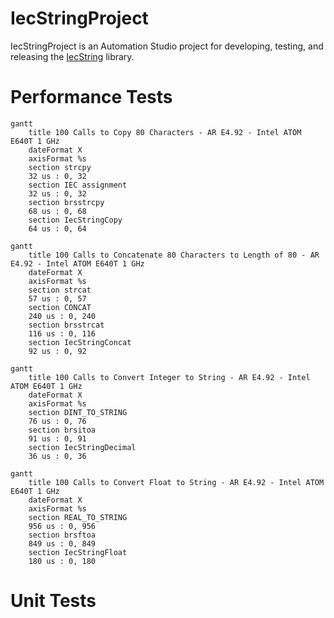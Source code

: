 # IecStringProject

IecStringProject is an Automation Studio project for developing, testing, and releasing the [IecString](https://github.com/BnR-US-Midwest/IecString) library.

# Performance Tests

```mermaid
gantt
    title 100 Calls to Copy 80 Characters - AR E4.92 - Intel ATOM E640T 1 GHz
    dateFormat X
    axisFormat %s
    section strcpy
    32 us : 0, 32
    section IEC assignment
    32 us : 0, 32
    section brsstrcpy
    68 us : 0, 68
    section IecStringCopy
    64 us : 0, 64
```

```mermaid
gantt
    title 100 Calls to Concatenate 80 Characters to Length of 80 - AR E4.92 - Intel ATOM E640T 1 GHz
    dateFormat X
    axisFormat %s
    section strcat
    57 us : 0, 57
    section CONCAT
    240 us : 0, 240
    section brsstrcat
    116 us : 0, 116
    section IecStringConcat
    92 us : 0, 92
```

```mermaid
gantt
    title 100 Calls to Convert Integer to String - AR E4.92 - Intel ATOM E640T 1 GHz
    dateFormat X
    axisFormat %s
    section DINT_TO_STRING
    76 us : 0, 76
    section brsitoa
    91 us : 0, 91
    section IecStringDecimal
    36 us : 0, 36
```

```mermaid
gantt
    title 100 Calls to Convert Float to String - AR E4.92 - Intel ATOM E640T 1 GHz
    dateFormat X
    axisFormat %s
    section REAL_TO_STRING
    956 us : 0, 956
    section brsftoa
    849 us : 0, 849
    section IecStringFloat
    180 us : 0, 180
```

# Unit Tests

